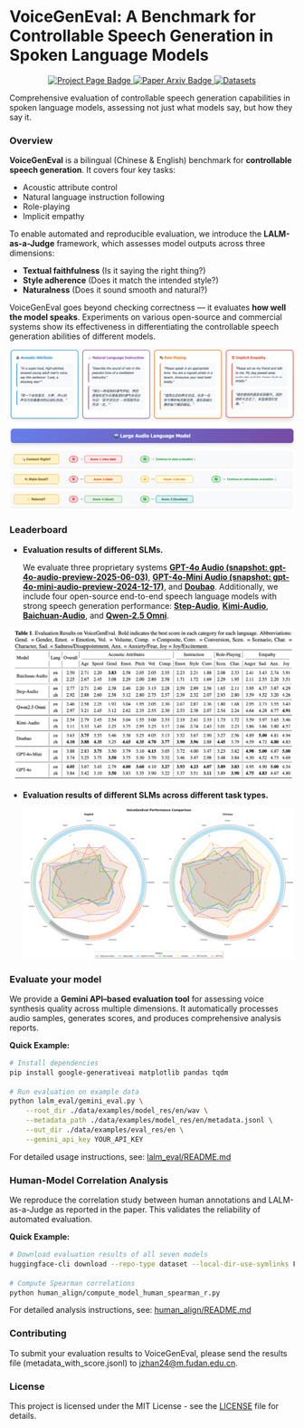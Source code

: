 # VoiceGenEval: A Benchmark for Controllable Speech Generation in Spoken Language Models

<div align="center">  
  <a href="https://junzhan2000.github.io/VoiceGenEval.github.io/"><img src="https://img.shields.io/badge/Project-Page-Green" alt="Project Page Badge"> </a>
  <a href="https://arxiv.org/abs/2501.00000">   <img src="https://img.shields.io/badge/Paper-Arxiv-red" alt="Paper Arxiv Badge"> </a> 
  <a href="https://huggingface.co/datasets/zhanjun/VoiceGenEval">   <img src="https://img.shields.io/badge/Datasets-HuggingFace-yellow" alt="Datasets"> </a>
</div>

Comprehensive evaluation of controllable speech generation capabilities in spoken language models, assessing not just what models say, but how they say it.

### Overview

**VoiceGenEval** is a bilingual (Chinese & English) benchmark for **controllable speech generation**. It covers four key tasks:

- Acoustic attribute control
- Natural language instruction following
- Role-playing
- Implicit empathy

To enable automated and reproducible evaluation, we introduce the **LALM-as-a-Judge** framework, which assesses model outputs across three dimensions:

- **Textual faithfulness** (Is it saying the right thing?)
- **Style adherence** (Does it match the intended style?)
- **Naturalness** (Does it sound smooth and natural?)

VoiceGenEval goes beyond checking correctness — it evaluates **how well the model speaks**. Experiments on various open-source and commercial systems show its effectiveness in differentiating the controllable speech generation abilities of different models.

![](data/images/main-picture.png)

### Leaderboard

- **Evaluation results of different SLMs.**

  We evaluate three proprietary systems [**GPT-4o Audio (snapshot: gpt-4o-audio-preview-2025-06-03)**](https://platform.openai.com/docs/models/gpt-4oaudio-preview), [**GPT-4o-Mini Audio (snapshot: gpt-4o-mini-audio-preview-2024-12-17)**](https://platform.openai.com/docs/models/gpt-4o-mini), and [**Doubao**](https://www.volcengine.com/docs/6561/1594356). Additionally, we include four open-source end-to-end speech language models with strong speech generation performance: [**Step-Audio**](https://github.com/stepfun-ai/Step-Audio), [**Kimi-Audio**](https://github.com/MoonshotAI/Kimi-Audio), [**Baichuan-Audio**](https://github.com/baichuan-inc/Baichuan-Audio), and [**Qwen-2.5 Omni**](https://github.com/QwenLM/Qwen2.5-Omni).

![](data/images/leaderboard.png)

- **Evaluation results of different SLMs across different task types.**

  ![](data/images/voicegeneval_combined.png)



### Evaluate your model

We provide a **Gemini API–based evaluation tool** for assessing voice synthesis quality across multiple dimensions. It automatically processes audio samples, generates scores, and produces comprehensive analysis reports.

**Quick Example:**

```bash
# Install dependencies
pip install google-generativeai matplotlib pandas tqdm

# Run evaluation on example data
python lalm_eval/gemini_eval.py \
    --root_dir ./data/examples/model_res/en/wav \
    --metadata_path ./data/examples/model_res/en/metadata.jsonl \
    --out_dir ./data/examples/eval_res/en \
    --gemini_api_key YOUR_API_KEY
```

For detailed usage instructions, see: [lalm_eval/README.md](https://poe.com/chat/lalm_eval/README.md)

### Human-Model Correlation Analysis

We reproduce the correlation study between human annotations and LALM-as-a-Judge as reported in the paper. This validates the reliability of automated evaluation.

**Quick Example:**

```bash
# Download evaluation results of all seven models
huggingface-cli download --repo-type dataset --local-dir-use-symlinks False zhanjun/VoiceGenEval-eval-results --local-dir VoiceGenEval-eval-results

# Compute Spearman correlations
python human_align/compute_model_human_spearman_r.py
```

For detailed analysis instructions, see: [human_align/README.md](https://poe.com/chat/human_align/README.md)

### Contributing

To submit your evaluation results to VoiceGenEval, please send the results file (metadata_with_score.jsonl) to [jzhan24@m.fudan.edu.cn](mailto:jzhan24@m.fudan.edu.cn).

### License

This project is licensed under the MIT License - see the [LICENSE](https://poe.com/chat/LICENSE) file for details.